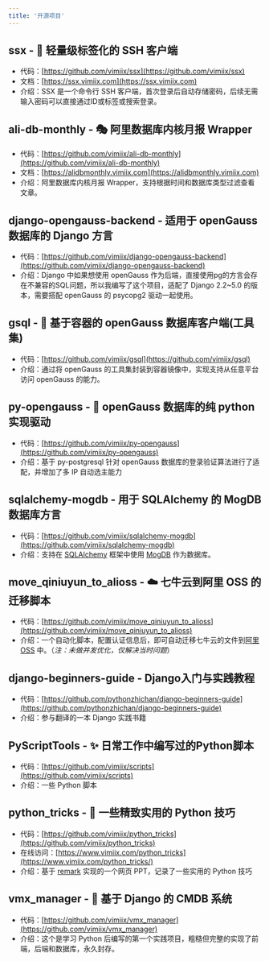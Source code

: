 ```yaml
---
title: '开源项目'
---
```


## ssx - 🦅 轻量级标签化的 SSH 客户端

- 代码：[https://github.com/vimiix/ssx](https://github.com/vimiix/ssx)
- 文档：[https://ssx.vimiix.com](https://ssx.vimiix.com)
- 介绍：SSX 是一个命令行 SSH 客户端，首次登录后自动存储密码，后续无需输入密码可以直接通过ID或标签或搜索登录。

## ali-db-monthly - 🎭 阿里数据库内核月报 Wrapper

- 代码：[https://github.com/vimiix/ali-db-monthly](https://github.com/vimiix/ali-db-monthly)
- 文档：[https://alidbmonthly.vimiix.com](https://alidbmonthly.vimiix.com)
- 介绍：阿里数据库内核月报 Wrapper，支持根据时间和数据库类型过滤查看文章。

## django-opengauss-backend - 适用于 openGauss 数据库的 Django 方言

- 代码：[https://github.com/vimiix/django-opengauss-backend](https://github.com/vimiix/django-opengauss-backend)
- 介绍：Django 中如果想使用 openGauss 作为后端，直接使用pg的方言会存在不兼容的SQL问题，所以我编写了这个项目，适配了 Django 2.2~5.0 的版本，需要搭配 openGauss 的 psycopg2 驱动一起使用。

## gsql - 🔨 基于容器的 openGauss 数据库客户端(工具集)

- 代码：[https://github.com/vimiix/gsql](https://github.com/vimiix/gsql)
- 介绍：通过将 openGauss 的工具集封装到容器镜像中，实现支持从任意平台访问 openGauss 的能力。

## py-opengauss - 🛵 openGauss 数据库的纯 python 实现驱动

- 代码：[https://github.com/vimiix/py-opengauss](https://github.com/vimiix/py-opengauss)
- 介绍：基于 py-postgresql 针对 openGauss 数据库的登录验证算法进行了适配，并增加了多 IP 自动选主能力

## sqlalchemy-mogdb - 用于 SQLAlchemy 的 MogDB 数据库方言

- 代码：[https://github.com/vimiix/sqlalchemy-mogdb](https://github.com/vimiix/sqlalchemy-mogdb)
- 介绍：支持在 [SQLAlchemy](https://www.sqlalchemy.org/) 框架中使用 [MogDB](https://www.mogdb.io/) 作为数据库。

## move_qiniuyun_to_alioss - ☁️ 七牛云到阿里 OSS 的迁移脚本

- 代码：[https://github.com/vimiix/move_qiniuyun_to_alioss](https://github.com/vimiix/move_qiniuyun_to_alioss)
- 介绍：一个自动化脚本，配置认证信息后，即可自动迁移七牛云的文件到[阿里 OSS](https://www.aliyun.com/product/oss) 中。（*注：未做并发优化，仅解决当时问题*）

## django-beginners-guide - Django入门与实践教程

- 代码：[https://github.com/pythonzhichan/django-beginners-guide](https://github.com/pythonzhichan/django-beginners-guide)
- 介绍：参与翻译的一本 Django 实践书籍

## PyScriptTools - ✨ 日常工作中编写过的Python脚本

- 代码：[https://github.com/vimiix/scripts](https://github.com/vimiix/scripts)
- 介绍：一些 Python 脚本

## python_tricks - 🐍 一些精致实用的 Python 技巧

- 代码：[https://github.com/vimiix/python_tricks](https://github.com/vimiix/python_tricks)
- 在线访问：[https://www.vimiix.com/python_tricks](https://www.vimiix.com/python_tricks/)
- 介绍：基于 [remark](https://github.com/gnab/remark) 实现的一个网页 PPT，记录了一些实用的 Python 技巧

## vmx_manager - 👮 基于 Django 的 CMDB 系统

- 代码：[https://github.com/vimiix/vmx_manager](https://github.com/vimiix/vmx_manager)
- 介绍：这个是学习 Python 后编写的第一个实践项目，粗糙但完整的实现了前端，后端和数据库，永久封存。
